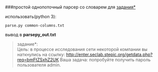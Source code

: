 ###простой однопоточный парсер со словарем для [задания*](https://stepic.org/lesson/%D0%9F%D1%80%D0%B5%D0%B4%D1%81%D1%82%D0%B0%D0%B2%D0%BB%D0%B5%D0%BD%D0%B8%D0%B5-%D0%B4%D0%B0%D0%BD%D0%BD%D1%8B%D1%85-11679/step/6?discussion=176634&unit=2586)

использовать(python 3):

```
parse.py common-columns.txt
```

вывод в **parsepy_out.txt**


>задание*:<br>
>Цель: в процессе исследования сети некоторой ﻿компании вы наткнулись на ссылку:
>http://enter.seclab.stepic.org/getdata.php?req=bmFtZSxhZ2UK
>Ваша задача: попробуйте получить пароль пользователя admin.
